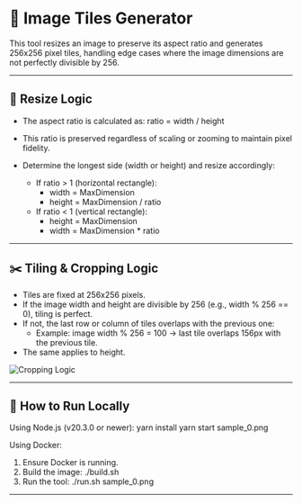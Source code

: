 # 🧩 Image Tiles Generator

This tool resizes an image to preserve its aspect ratio and generates 256x256 pixel tiles, 
handling edge cases where the image dimensions are not perfectly divisible by 256.

---

## 📐 Resize Logic
- The aspect ratio is calculated as:
  ratio = width / height

- This ratio is preserved regardless of scaling or zooming to maintain pixel fidelity.

- Determine the longest side (width or height) and resize accordingly:
  - If ratio > 1 (horizontal rectangle):
    - width = MaxDimension
    - height = MaxDimension / ratio
  - If ratio < 1 (vertical rectangle):
    - height = MaxDimension
    - width = MaxDimension * ratio

---

## ✂️ Tiling & Cropping Logic
- Tiles are fixed at 256x256 pixels.
- If the image width and height are divisible by 256 (e.g., width % 256 == 0), tiling is perfect.
- If not, the last row or column of tiles overlaps with the previous one:
  - Example: image width % 256 = 100 → last tile overlaps 156px with the previous tile.
- The same applies to height.

![Cropping Logic](https://github.com/Quanghihicoder/completed_challenges/blob/master/propelleraero/images/cut_logic.jpeg)

---

## 🚀 How to Run Locally

Using Node.js (v20.3.0 or newer):
  yarn install
  yarn start sample_0.png

Using Docker:
  1. Ensure Docker is running.
  2. Build the image:
     ./build.sh
  3. Run the tool:
     ./run.sh sample_0.png

---